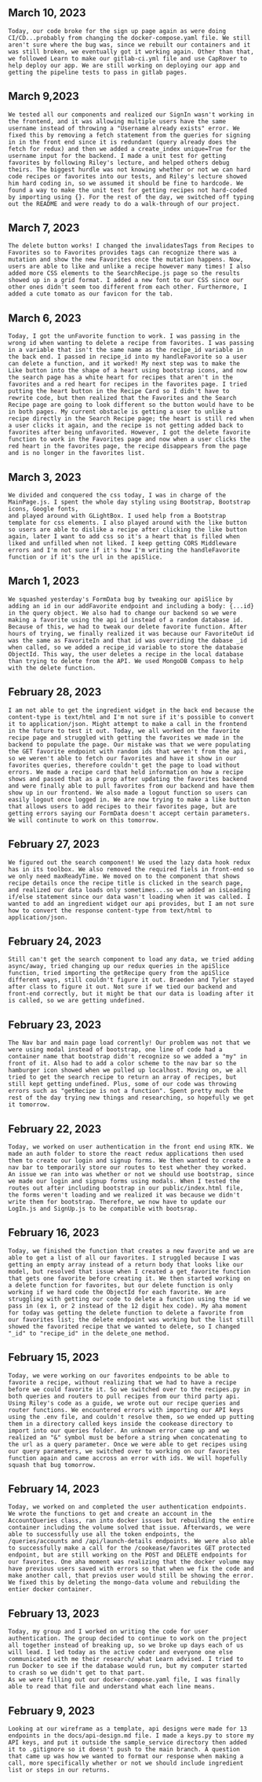 ## March 10, 2023
    Today, our code broke for the sign up page again as were doing CI/CD...probably from changing the docker-compose.yaml file. We still aren't sure where the bug was, since we rebuilt our containers and it was still broken, we eventually got it working again. Other than that, we followed Learn to make our gitlab-ci.yml file and use CapRover to help deploy our app. We are still working on deploying our app and getting the pipeline tests to pass in gitlab pages. 

## March 9,2023
    We tested all our components and realized our SignIn wasn't working in the frontend, and it was allowing multiple users have the same username instead of throwing a "Username already exists" error. We fixed this by removing a fetch statement from the queries for signing in in the front end since it is redundant (query already does the fetch for redux) and then we added a create_index unique=True for the username input for the backend. I made a unit test for getting favorites by following Riley's lecture, and helped others debug theirs. The biggest hurdle was not knowing whether or not we can hard code recipes or favorites into our tests, and Riley's lecture showed him hard coding in, so we assumed it should be fine to hardcode. We found a way to make the unit test for getting recipes not hard-coded by importing using {}. For the rest of the day, we switched off typing out the README and were ready to do a walk-through of our project.

## March 7, 2023
    The delete button works! I changed the invalidatesTags from Recipes to Favorites so to Favorites provides tags can recognize there was a mutation and show the new Favorites once the mutation happens. Now, users are able to like and unlike a recipe however many times! I also added more CSS elements to the SearchRecipe.js page so the results showed up in a grid format. I added a new font to our CSS since our other ones didn't seem too different from each other. Furthermore, I added a cute tomato as our favicon for the tab.

## March 6, 2023
    Today, I got the unFavorite function to work. I was passing in the wrong id when wanting to delete a recipe from favorites. I was passing in a variable that isn't the same name as the recipe_id variable in the back end. I passed in recipe_id into my handleFavorite so a user can delete a function, and it worked! My next step was to make the Like button into the shape of a heart using bootstrap icons, and now the search page has a white heart for recipes that aren't in the favorites and a red heart for recipes in the favorites page. I tried putting the heart button in the Recipe Card so I didn't have to rewrite code, but then realized that the Favorites and the Search Recipe page are going to look different so the button would have to be in both pages. My current obstacle is getting a user to unlike a recipe directly in the Search Recipe page; the heart is still red when a user clicks it again, and the recipe is not getting added back to favorites after being unfavorited. However, I got the delete favorite function to work in the Favorites page and now when a user clicks the red heart in the favorites page, the recipe disappears from the page and is no longer in the favorites list.

## March 3, 2023
    We divided and conquered the css today, I was in charge of the MainPage.js. I spent the whole day styling using Bootstrap, Bootstrap icons, Google fonts,
    and played around with GLightBox. I used help from a Bootstrap template for css elements. I also played around with the like button so users are able to dislike a recipe after clicking the like button again, later I want to add css so it's a heart that is filled when liked and unfilled when not liked. I keep getting CORS Middleware errors and I'm not sure if it's how I'm writing the handleFavorite function or if it's the url in the apiSlice.

## March 1, 2023
    We squashed yesterday's FormData bug by tweaking our apiSlice by adding an id in our addFavorite endpoint and including a body: {...id} in the query object. We also had to change our backend so we were making a favorite using the api id instead of a random database id. Because of this, we had to tweak our delete favorite function. After hours of trying, we finally realized it was because our FavoriteOut id was the same as FavoriteIn and that id was overriding the dabase _id when called, so we added a recipe_id variable to store the database ObjectId. This way, the user deletes a recipe in the local database than trying to delete from the API. We used MongoDB Compass to help with the delete function.

## February 28, 2023
    I am not able to get the ingredient widget in the back end because the content-type is text/html and I'm not sure if it's possible to convert it to application/json. Might attempt to make a call in the frontend in the future to test it out. Today, we all worked on the favorite recipe page and struggled with getting the favorites we made in the backend to populate the page. Our mistake was that we were populating the GET favorite endpoint with random ids that weren't from the api, so we weren't able to fetch our favorites and have it show in our favorites queries, therefore couldn't get the page to load without errors. We made a recipe card that held information on how a recipe shows and passed that as a prop after updating the favorites backend and were finally able to pull favorites from our backend and have them show up in our frontend. We also made a logout function so users can easily logout once logged in. We are now trying to make a like button that allows users to add recipes to their favorites page, but are getting errors saying our FormData doesn't accept certain parameters. We will continute to work on this tomorrow.

## February 27, 2023
    We figured out the search component! We used the lazy data hook redux has in its toolbox. We also removed the required fiels in front-end so we only need maxReadyTime. We moved on to the component that shows recipe details once the recipe title is clicked in the search page, and realized our data loads only sometimes...so we added an isLoading if/else statement since our data wasn't loading when it was called. I wanted to add an ingredient widget our api provides, but I am not sure how to convert the response content-type from text/html to application/json.

## February 24, 2023
    Still can't get the search component to load any data, we tried adding async/away, tried changing up our redux queries in the apiSlice function, tried importing the getRecipe query from the apiSlice different ways, still couldn't figure it out. Braeden and Tyler stayed after class to figure it out. Not sure if we tied our backend and front-end correctly, but it might be that our data is loading after it is called, so we are getting undefined.

## February 23, 2023
    The Nav bar and main page load corrently! Our problem was not that we were using modal instead of bootstrap, one line of code had a container name that bootstrap didn't recognize so we added a "my" in front of it. Also had to add a color scheme to the nav bar so the hamburger icon showed when we pulled up localhost. Moving on, we all tried to get the search recipe to return an array of recipes, but still kept getting undefined. Plus, some of our code was throwing errors such as "getRecipe is not a function". Spent pretty much the rest of the day trying new things and researching, so hopefully we get it tomorrow.

## February 22, 2023
    Today, we worked on user authentication in the front end using RTK. We made an auth folder to store the react redux applications then used them to create our login and signup forms. We then wanted to create a nav bar to temporarily store our routes to test whether they worked. An issue we ran into was whether or not we should use bootstrap, since we made our login and signup forms using modals. When I tested the routes out after including bootstrap in our public/index.html file, the forms weren't loading and we realized it was because we didn't write them for bootstrap. Therefore, we now have to update our LogIn.js and SignUp.js to be compatible with bootsrap.

## February 16, 2023
    Today, we finished the function that creates a new favorite and we are able to get a list of all our favorites. I struggled because I was getting an empty array instead of a return body that looks like our model, but resolved that issue when I created a get_favorite function that gets one favorite before creating it. We then started working on a delete function for favorites, but our delete function is only working if we hard code the ObjectId for each favorite. We are struggling with getting our code to delete a function using the id we pass in (ex 1, or 2 instead of the 12 digit hex code). My aha moment for today was getting the delete function to delete a favorite from our favorites list; the delete endpoint was working but the list still showed the favorited recipe that we wanted to delete, so I changed "_id" to "recipe_id" in the delete_one method.

## February 15, 2023
    Today, we were working on our favorites endpoints to be able to favorite a recipe, without realizing that we had to have a recipe before we could favorite it. So we switched over to the recipes.py in both queries and routers to pull recipes from our third party api. Using Riley's code as a guide, we wrote out our recipe queries and router functions. We encountered errors with importing our API keys using the .env file, and couldn't resolve them, so we ended up putting them in a directory called keys inside the cookease directory to import into our queries folder. An unknown error came up and we realized an "&" symbol must be before a string when concatenating to the url as a query parameter. Once we were able to get recipes using our query parameters, we switched over to working on our favorites function again and came accross an error with ids. We will hopefully squash that bug tomorrow.

## February 14, 2023
    Today, we worked on and completed the user authentication endpoints. We wrote the functions to get and create an account in the AccountQueries class, ran into docker issues but rebuilding the entire container including the volume solved that issue. Afterwards, we were able to successfully use all the token endpoints, the /queries/accounts and /api/launch-details endpoints. We were also able to successfully make a call for the /cookease/favorites GET protected endpoint, but are still working on the POST and DELETE endpoints for our favorites. One aha moment was realizing that the docker volume may have previous users saved with errors so that when we fix the code and make another call, that previos user would still be showing the error. We fixed this by deleting the mongo-data volume and rebuilding the entier docker container.

## February 13, 2023
    Today, my group and I worked on writing the code for user authentication. The group decided to continue to work on the project all together instead of breaking up, so we broke up days each of us will lead. I led today as the active coder and everyone one else communicated with me their research/ what Learn advised. I tried to run Docker to see if the database would run, but my computer started to crash so we didn't get to that part.
    As we were filling out our docker-compose.yaml file, I was finally able to read that file and understand what each line means.

## February 9, 2023
    Looking at our wireframe as a template, api designs were made for 13 endpoints in the docs/api-design.md file. I made a keys.py to store my API keys, and put it outside the sample_service directory then added it to .gitignore so it doesn't push to the main branch. A question that came up was how we wanted to format our response when making a call, more specifically whether or not we should include ingredient list or steps in our returns.
